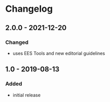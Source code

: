 # Changelog

## 2.0.0 - 2021-12-20

### Changed

- uses EES Tools and new editorial guidelines


## 1.0 - 2019-08-13

### Added

- initial release
